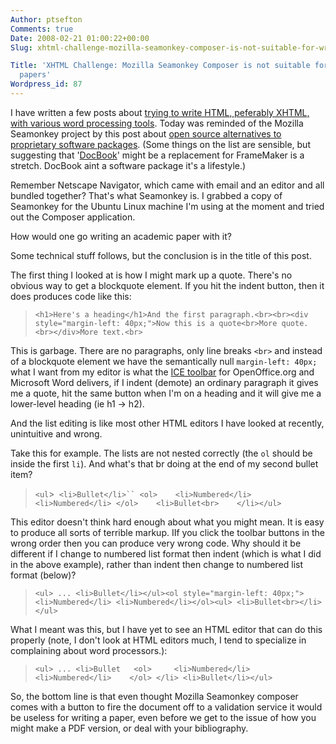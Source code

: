 ```yaml
---
Author: ptsefton
Comments: true
Date: 2008-02-21 01:00:22+00:00
Slug: xhtml-challenge-mozilla-seamonkey-composer-is-not-suitable-for-writing-academic-papers

Title: 'XHTML Challenge: Mozilla Seamonkey Composer is not suitable for writing academic
  papers'
Wordpress_id: 87
---
```


<div>

<div class="page-toc">

</div>

<div>

I have written a few posts about [trying to write HTML, peferably XHTML,
with various word processing
tools](http://del.icio.us/ptsefton/ptsefton+xhtmlchallenge). Today was
reminded of the Mozilla Seamonkey project by this post about [open
source alternatives to proprietary software
packages](http://whdb.com/2008/the-top-50-proprietary-programs-that-drive-you-crazy-and-their-open-source-alternatives/).
(Some things on the list are sensible, but suggesting that
'[DocBook](http://docbook.org/)' might be a replacement for FrameMaker
is a stretch. DocBook aint a software package it's a lifestyle.)

Remember Netscape Navigator, which came with email and an editor and all
bundled together? That's what Seamonkey is. I grabbed a copy of
Seamonkey for the Ubuntu Linux machine I'm using at the moment and tried
out the Composer application.

How would one go writing an academic paper with it?

Some technical stuff follows, but the conclusion is in the title of this
post.

The first thing I looked at is how I might mark up a quote. There's no
obvious way to get a blockquote element. If you hit the indent button,
then it does produces code like this:

> `<h1>Here's a heading</h1>And the first paragraph.<br><br><div style="margin-left: 40px;">Now this is a quote<br>More quote.<br></div>More text.<br>`

This is garbage. There are no paragraphs, only line breaks `<br>` and
instead of a blockquote element we have the semantically null
`margin-left: 40px; `what I want from my editor is what the [ICE
toolbar](http://ice.usq.edu.au/instructions/templates/using_the_ice_toolbar.htm)
for OpenOffice.org and Microsoft Word delivers, if I indent (demote) an
ordinary paragraph it gives me a quote, hit the same button when I'm on
a heading and it will give me a lower-level heading (ie h1 -\> h2).

And the list editing is like most other HTML editors I have looked at
recently, unintuitive and wrong.

Take this for example. The lists are not nested correctly (the `ol`
should be inside the first `li`). And what's that br doing at the end of
my second bullet item?

> `<ul`\>` <li>Bullet</li>`` <ol>    <li>Numbered</li>    <li>Numbered</li> </ol>    <li>Bullet<br>    </li></ul>`

This editor doesn't think hard enough about what you might mean. It is
easy to produce all sorts of terrible markup. IIf you click the toolbar
buttons in the wrong order then you can produce very wrong code. Why
should it be different if I change to numbered list format then indent
(which is what I did in the above example), rather than indent then
change to numbered list format (below)?

> `<ul> ... <li>Bullet</li></ul><ol style="margin-left: 40px;"> <li>Numbered</li> <li>Numbered</li></ol><ul> <li>Bullet<br></li></ul>`

What I meant was this, but I have yet to see an HTML editor that can do
this properly (note, I don't look at HTML editors much, I tend to
specialize in complaining about word processors.):

> `<ul> ... <li>Bullet   <ol>     <li>Numbered</li>     <li>Numbered</li>    </ol> </li> <li>Bullet</li></ul>`

So, the bottom line is that even thought Mozilla Seamonkey composer
comes with a button to fire the document off to a validation service it
would be useless for writing a paper, even before we get to the issue of
how you might make a PDF version, or deal with your bibliography.

</div>

</div>

